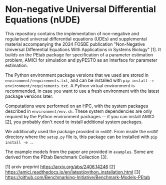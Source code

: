 # Non-negative Universal Differential Equations (nUDE)

This repository contains the implementation of non-negative and regularised universal differential equations (UDEs) and supplemental material accompanying the 2024 FOSBE publication "Non-Negative Universal Differential Equations With Applications in Systems Biology" [1]. It builds on the PEtab package for specification of a parameter estimation problem, AMICI for simulation and pyPESTO as an interface for parameter estimation.

The Python environment package versions that we used are stored in `environment/requirements.txt`, and can be installed with `pip install -r environment/requirements.txt`. A Python virtual environment is recommended, in case you want to use a fresh environment with the latest package versions later.

Computations were performed on an HPC, with the system packages described in `environment/env.sh`. These system dependencies are only required by the Python environment packages -- if you can install AMICI [2], you probably don't need to install additional system packages.

We additionally used the package provided in `nnUDE`. From inside the `nnUDE` directory where the `setup.py` file is, this package can be installed with `pip install -e .`.

The example models from the paper are provided in `examples`. Some are derived from the PEtab Benchmark Collection [3].

[1] arxiv preprint https://arxiv.org/abs/2406.14246 
[2] https://amici.readthedocs.io/en/latest/python_installation.html 
[3] https://github.com/Benchmarking-Initiative/Benchmark-Models-PEtab 

